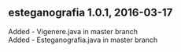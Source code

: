 esteganografia 1.0.1, 2016-03-17
--------------------------------

Added - Vigenere.java in master branch<br>
Added - Esteganografia.java in master branch
